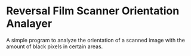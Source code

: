 # Reversal Film Scanner Orientation Analayer
A simple program to analyze the orientation of a scanned image with the amount of black pixels in certain areas.
